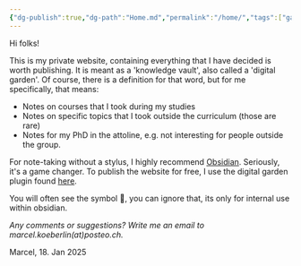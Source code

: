 ```yaml
---
{"dg-publish":true,"dg-path":"Home.md","permalink":"/home/","tags":["gardenEntry"],"dgEnableSearch":"true","updated":"2025-01-18T17:47:36.555+01:00"}
---
```


Hi folks!

This is my private website, containing everything that I have decided is worth publishing. It is meant as a 'knowledge vault', also called a 'digital garden'. Of course, there is a definition for that word, but for me specifically, that means:
- Notes on courses that I took during my studies 
- Notes on specific topics that I took outside the curriculum (those are rare)
- Notes for my PhD in the attoline, e.g. not interesting for people outside the group.

For note-taking without a stylus, I highly recommend [Obsidian](https://obsidian.md/). Seriously, it's a game changer. To publish the website for free, I use the digital garden plugin found [here](https://github.com/oleeskild/obsidian-digital-garden). 

You will often see the symbol 🔗, you can ignore that, its only for internal use within obsidian.

_Any comments or suggestions? Write me an email to marcel.koeberlin(at)posteo.ch._

Marcel, 18. Jan 2025